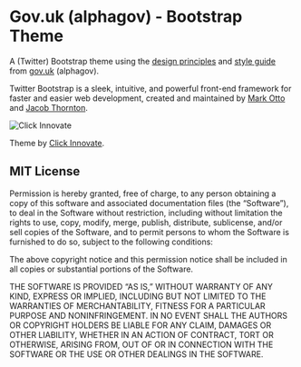 Gov.uk (alphagov) - Bootstrap Theme
===================================

A (Twitter) Bootstrap theme using the [design principles](https://www.gov.uk/designprinciples) and [style guide](https://www.gov.uk/designprinciples/styleguide) from [gov.uk](https://www.gov.uk/) (alphagov).

Twitter Bootstrap is a sleek, intuitive, and powerful front-end framework for faster and easier web development, created and maintained by [Mark Otto](http://twitter.com/mdo) and [Jacob Thornton](http://twitter.com/fat).


![Click Innovate](http://www.clickinnovate.com/files/2012/09/clickinnovate_logo.png)

Theme by [Click Innovate](http://www.clickinnovate.com/).

## MIT License

Permission is hereby granted, free of charge, to any person obtaining a copy of this software and associated documentation files (the “Software”), to deal in the Software without restriction, including without limitation the rights to use, copy, modify, merge, publish, distribute, sublicense, and/or sell copies of the Software, and to permit persons to whom the Software is furnished to do so, subject to the following conditions:

The above copyright notice and this permission notice shall be included in all copies or substantial portions of the Software.

THE SOFTWARE IS PROVIDED “AS IS,” WITHOUT WARRANTY OF ANY KIND, EXPRESS OR IMPLIED, INCLUDING BUT NOT LIMITED TO THE WARRANTIES OF MERCHANTABILITY, FITNESS FOR A PARTICULAR PURPOSE AND NONINFRINGEMENT. IN NO EVENT SHALL THE AUTHORS OR COPYRIGHT HOLDERS BE LIABLE FOR ANY CLAIM, DAMAGES OR OTHER LIABILITY, WHETHER IN AN ACTION OF CONTRACT, TORT OR OTHERWISE, ARISING FROM, OUT OF OR IN CONNECTION WITH THE SOFTWARE OR THE USE OR OTHER DEALINGS IN THE SOFTWARE.